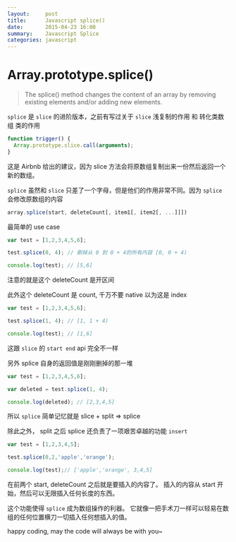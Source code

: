 ```yaml
---
layout:     post
title:      Javascript splice()
date:       2015-04-23 16:00
summary:    Javascript Splice
categories: javascript
---
```


# Array.prototype.splice()

> The splice() method changes the content of an array by removing existing elements and/or adding new elements.

`splice` 是 `slice` 的进阶版本，之前有写过关于 `slice` 浅复制的作用 和 转化类数组 类的作用

``` javascript
function trigger() {
  Array.prototype.slice.call(arguments);
}
```

这是 Airbnb 给出的建议，因为 slice 方法会将原数组复制出来一份然后返回一个新的数组。

`splice` 虽然和 `slice` 只差了一个字母，但是他们的作用非常不同。因为 `splice` 会修改原数组的内容

>
``` javascript
array.splice(start, deleteCount[, item1[, item2[, ...]]])
```

最简单的 use case

``` javascript
var test = [1,2,3,4,5,6];

test.splice(0, 4); // 删掉从 0 到 0 + 4的所有内容 [0, 0 + 4)

console.log(test); // [5,6]
```

注意的就是这个 deleteCount 是开区间

此外这个 deleteCount 是 count, 千万不要 native 以为这是 index

``` javascript
var test = [1,2,3,4,5,6];

test.splice(1, 4); // [1, 1 + 4)

console.log(test); // [1,6]
```

这跟 `slice` 的 `start end` api 完全不一样

另外 splice 自身的返回值是刚刚删掉的那一堆

``` javascript
var test = [1,2,3,4,5,6];

var deleted = test.splice(1, 4);

console.log(deleted); // [2,3,4,5]
```

所以 `splice` 简单记忆就是  slice + split => splice

除此之外， split 之后 splice 还负责了一项艰苦卓越的功能 `insert`

``` javascript
var test = [1,2,3,4,5];

test.splice(0,2,'apple','orange');

console.log(test);// ['apple','orange', 3,4,5]
```

在前两个 start, deleteCount 之后就是要插入的内容了。 插入的内容从 start 开始，然后可以无限插入任何长度的东西。

这个功能使得 `splice` 成为数组操作的利器。 它就像一把手术刀一样可以轻易在数组的任何位置横刀一切插入任何想插入的值。

happy coding, may the code will always be with you~
